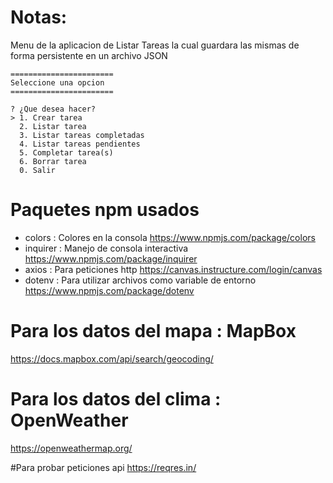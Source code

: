 # Notas:

Menu de la aplicacion de Listar Tareas la cual guardara las mismas de forma persistente en un archivo JSON


```
=======================
Seleccione una opcion
=======================

? ¿Que desea hacer?
> 1. Crear tarea
  2. Listar tarea
  3. Listar tareas completadas 
  4. Listar tareas pendientes  
  5. Completar tarea(s)        
  6. Borrar tarea
  0. Salir
```

# Paquetes npm usados

+ colors : Colores en la consola  https://www.npmjs.com/package/colors
+ inquirer : Manejo de consola interactiva   https://www.npmjs.com/package/inquirer
+ axios : Para peticiones http  https://canvas.instructure.com/login/canvas
+ dotenv : Para utilizar archivos como variable de entorno https://www.npmjs.com/package/dotenv


# Para los datos del mapa : MapBox
https://docs.mapbox.com/api/search/geocoding/

# Para los datos del clima : OpenWeather
https://openweathermap.org/

#Para probar peticiones api https://reqres.in/